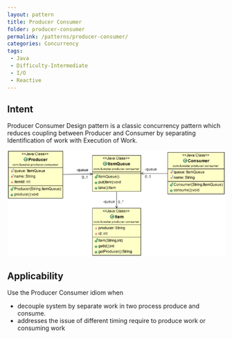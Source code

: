 ```yaml
---
layout: pattern
title: Producer Consumer
folder: producer-consumer
permalink: /patterns/producer-consumer/
categories: Concurrency
tags:
 - Java
 - Difficulty-Intermediate
 - I/O
 - Reactive
---
```


## Intent
Producer Consumer Design pattern is a classic concurrency pattern which reduces
 coupling between Producer and Consumer by separating Identification of work with Execution of
 Work.

![alt text](./etc/producer-consumer.png "Producer Consumer")

## Applicability
Use the Producer Consumer idiom when

* decouple system by separate work in two process produce and consume.
* addresses the issue of different timing require to produce work or consuming work

